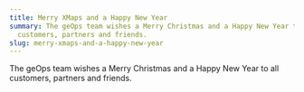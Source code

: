 ```yaml
---
title: Merry XMaps and a Happy New Year
summary: The geOps team wishes a Merry Christmas and a Happy New Year to all
  customers, partners and friends.
slug: merry-xmaps-and-a-happy-new-year
---
```

The geOps team wishes a Merry Christmas and a Happy New Year to all customers, partners and friends.

